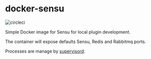 # docker-sensu

![circleci](https://circleci.com/gh/Pryz/docker-sensu/tree/master.svg?style=shield&circle-token=88f3305d01ca4f8b2ac3c71591aa5eb108651c57)

Simple Docker image for Sensu for local plugin development.

The container will expose defaults Sensu, Redis and Rabbitmq ports.

Processes are manage by [supervisord](supervisord.org).

